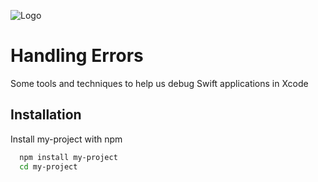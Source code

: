 
![Logo](https://dev-to-uploads.s3.amazonaws.com/uploads/articles/th5xamgrr6se0x5ro4g6.png)


# Handling Errors

Some tools and techniques to help us debug Swift applications in Xcode
## Installation

Install my-project with npm

```bash
  npm install my-project
  cd my-project
```
    

